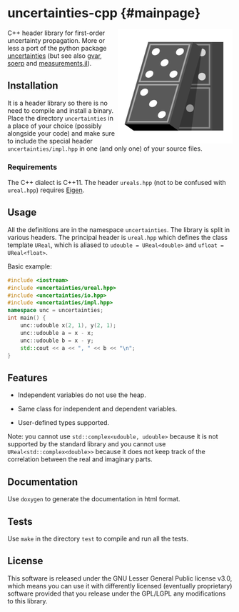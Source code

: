 # uncertainties-cpp {#mainpage}

<img src="uncertainties-cpp-512.png"
width="256px" height="256px"
style="float: right; left-margin: 1em;" />

C++ header library for first-order uncertainty propagation. More or less a port
of the python package [uncertainties](https://github.com/lebigot/uncertainties)
(but see also [gvar](https://github.com/gplepage/gvar),
[soerp](https://github.com/tisimst/soerp) and
[measurements.jl](https://github.com/JuliaPhysics/Measurements.jl)).

## Installation

It is a header library so there is no need to compile and install a binary.
Place the directory `uncertainties` in a place of your choice (possibly
alongside your code) and make sure to include the special header
`uncertainties/impl.hpp` in one (and only one) of your source files.

### Requirements

The C++ dialect is C++11. The header `ureals.hpp` (not to be confused with
`ureal.hpp`) requires [Eigen](http://eigen.tuxfamily.org).

## Usage

All the definitions are in the namespace `uncertainties`. The library is split
in various headers. The principal header is `ureal.hpp` which defines the class
template `UReal`, which is aliased to `udouble = UReal<double>` and
`ufloat = UReal<float>`.

Basic example:
~~~cpp
#include <iostream>
#include <uncertainties/ureal.hpp>
#include <uncertainties/io.hpp>
#include <uncertainties/impl.hpp>
namespace unc = uncertainties;
int main() {
    unc::udouble x(2, 1), y(2, 1);
    unc::udouble a = x - x;
    unc::udouble b = x - y;
    std::cout << a << ", " << b << "\n";
}
~~~

## Features

* Independent variables do not use the heap.

* Same class for independent and dependent variables.

* User-defined types supported.

Note: you cannot use `std::complex<udouble, udouble>` because it is not
supported by the standard library and you cannot use
`UReal<std::complex<double>>` because it does not keep track of the correlation
between the real and imaginary parts.

## Documentation

Use `doxygen` to generate the documentation in html format.

## Tests

Use `make` in the directory `test` to compile and run all the tests.

## License

This software is released under the GNU Lesser General Public license v3.0,
which means you can use it with differently licensed (eventually proprietary)
software provided that you release under the GPL/LGPL any modifications to this
library.
